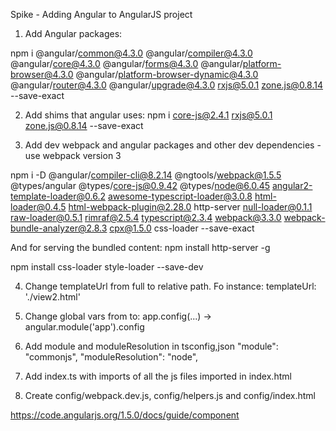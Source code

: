Spike - Adding Angular to AngularJS project

1. Add Angular packages:

npm i @angular/common@4.3.0 @angular/compiler@4.3.0 @angular/core@4.3.0 @angular/forms@4.3.0 @angular/platform-browser@4.3.0 @angular/platform-browser-dynamic@4.3.0 @angular/router@4.3.0 @angular/upgrade@4.3.0 rxjs@5.0.1 zone.js@0.8.14 --save-exact

2. Add shims that angular uses:
npm i core-js@2.4.1 rxjs@5.0.1 zone.js@0.8.14 --save-exact

3. Add dev webpack and angular packages and other dev dependencies - use webpack version 3

npm i -D @angular/compiler-cli@8.2.14 @ngtools/webpack@1.5.5 @types/angular @types/core-js@0.9.42 @types/node@6.0.45 angular2-template-loader@0.6.2 awesome-typescript-loader@3.0.8 html-loader@0.4.5 html-webpack-plugin@2.28.0 http-server null-loader@0.1.1 raw-loader@0.5.1 rimraf@2.5.4 typescript@2.3.4 webpack@3.3.0 webpack-bundle-analyzer@2.8.3 cpx@1.5.0 css-loader --save-exact

And for serving the bundled content:
npm install http-server -g

npm install css-loader style-loader --save-dev


4. Change templateUrl from full to relative path. Fo instance:
templateUrl: './view2.html'

5. Change global vars from to:
app.config(...) -> angular.module('app').config

6. Add module and moduleResolution in tsconfig,json
    "module": "commonjs",
    "moduleResolution": "node",

6. Add index.ts with imports of all the js files imported in index.html

4. Create config/webpack.dev.js, config/helpers.js and config/index.html



















https://code.angularjs.org/1.5.0/docs/guide/component